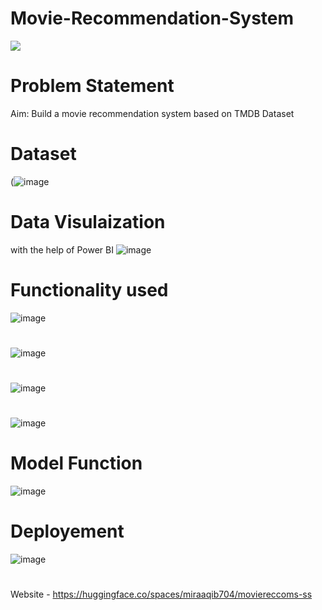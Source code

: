 # Movie-Recommendation-System
![](https://cdn.analyticsvidhya.com/wp-content/uploads/2020/11/75825featured2.png)

#

# Problem Statement
Aim: Build a movie recommendation system based on TMDB Dataset

#

# Dataset
(![image](https://user-images.githubusercontent.com/122387682/212533444-d0c21691-8a7d-44b7-b539-41ac7ef15b37.png)

#

# Data Visulaization
with the help of Power BI
![image](https://user-images.githubusercontent.com/122387682/212533504-0ad8fe78-00f7-40ae-9e57-815f818e3ebf.png)

#

# Functionality used
![image](https://user-images.githubusercontent.com/122387682/212533610-3cadcc18-89af-4a78-815d-adace2d76dc4.png)

#

![image](https://user-images.githubusercontent.com/122387682/212533718-8a7ab6d8-cee2-4c21-8897-3df01b63427b.png)

#

![image](https://user-images.githubusercontent.com/122387682/212533737-3c299736-bbe8-49f4-b154-fc0eb7b97710.png)

#

![image](https://user-images.githubusercontent.com/122387682/212533755-b7a6e354-b745-4dcf-803a-a924ece29427.png)

#
# Model Function
![image](https://user-images.githubusercontent.com/122387682/212533812-b279a5ae-5f1a-44a1-869b-726b5ec4432a.png)

#

# Deployement

![image](https://user-images.githubusercontent.com/122387682/212533830-cdd91430-fe98-456b-82f0-6487f9a57034.png)

#
Website - https://huggingface.co/spaces/miraaqib704/moviereccoms-ss



